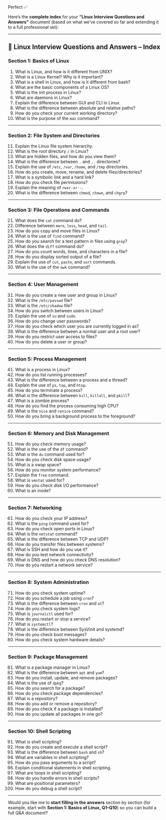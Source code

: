 Perfect ✅

Here’s the **complete index** for your **“Linux Interview Questions and Answers”** document (based on what we’ve covered so far and extending it to a full professional set):

---

## **📘 Linux Interview Questions and Answers – Index**

### **Section 1: Basics of Linux**

1. What is Linux, and how is it different from UNIX?
2. What is a Linux Kernel? Why is it important?
3. What is a shell in Linux, and how is it different from bash?
4. What are the basic components of a Linux OS?
5. What is the init process in Linux?
6. What are daemons in Linux?
7. Explain the difference between GUI and CLI in Linux.
8. What is the difference between absolute and relative paths?
9. How do you check your current working directory?
10. What is the purpose of the `man` command?

---

### **Section 2: File System and Directories**

11. Explain the Linux file system hierarchy.
12. What is the root directory `/` in Linux?
13. What are hidden files, and how do you view them?
14. What is the difference between `.` and `..` directories?
15. Explain the use of `/etc`, `/var`, `/home`, and `/tmp` directories.
16. How do you create, move, rename, and delete files/directories?
17. What is a symbolic link and a hard link?
18. How do you check file permissions?
19. Explain the meaning of `rwxr-xr--`.
20. What is the difference between `chmod`, `chown`, and `chgrp`?

---

### **Section 3: File Operations and Commands**

21. What does the `cat` command do?
22. Difference between `more`, `less`, `head`, and `tail`.
23. How do you copy and move files in Linux?
24. What is the use of `find` command?
25. How do you search for a text pattern in files using `grep`?
26. What does the `diff` command do?
27. How do you count words, lines, and characters in a file?
28. How do you display sorted output of a file?
29. Explain the use of `cut`, `paste`, and `sort` commands.
30. What is the use of the `awk` command?

---

### **Section 4: User Management**

31. How do you create a new user and group in Linux?
32. What is the `/etc/passwd` file?
33. What is the `/etc/shadow` file?
34. How do you switch between users in Linux?
35. Explain the use of `su` and `sudo`.
36. How do you change user passwords?
37. How do you check which user you are currently logged in as?
38. What is the difference between a normal user and a root user?
39. How do you restrict user access to files?
40. How do you delete a user or group?

---

### **Section 5: Process Management**

41. What is a process in Linux?
42. How do you list running processes?
43. What is the difference between a process and a thread?
44. Explain the use of `ps`, `top`, and `htop`.
45. How do you terminate a process?
46. What is the difference between `kill`, `killall`, and `pkill`?
47. What is a zombie process?
48. How do you find the process consuming high CPU?
49. What is the `nice` and `renice` command?
50. How do you bring a background process to the foreground?

---

### **Section 6: Memory and Disk Management**

51. How do you check memory usage?
52. What is the use of the `df` command?
53. What is the `du` command used for?
54. How do you check disk space usage?
55. What is a swap space?
56. How do you monitor system performance?
57. Explain the `free` command.
58. What is `vmstat` used for?
59. How do you check disk I/O performance?
60. What is an inode?

---

### **Section 7: Networking**

61. How do you check your IP address?
62. What is the `ping` command used for?
63. How do you check open ports in Linux?
64. What is the `netstat` command?
65. What is the difference between TCP and UDP?
66. How do you transfer files between systems?
67. What is SSH and how do you use it?
68. How do you test network connectivity?
69. What is DNS and how do you check DNS resolution?
70. How do you restart a network service?

---

### **Section 8: System Administration**

71. How do you check system uptime?
72. How do you schedule a job using `cron`?
73. What is the difference between `cron` and `at`?
74. How do you check system logs?
75. What is `journalctl` used for?
76. How do you restart or stop a service?
77. What is `systemctl`?
78. What is the difference between SysVinit and systemd?
79. How do you check boot messages?
80. How do you check system hardware details?

---

### **Section 9: Package Management**

81. What is a package manager in Linux?
82. What is the difference between `apt` and `yum`?
83. How do you install, update, and remove packages?
84. What is the use of `dpkg`?
85. How do you search for a package?
86. How do you check package dependencies?
87. What is a repository?
88. How do you add or remove a repository?
89. How do you check if a package is installed?
90. How do you update all packages in one go?

---

### **Section 10: Shell Scripting**

91. What is shell scripting?
92. How do you create and execute a shell script?
93. What is the difference between `bash` and `sh`?
94. What are variables in shell scripting?
95. How do you pass arguments to a script?
96. Explain conditional statements in shell scripting.
97. What are loops in shell scripting?
98. How do you handle errors in shell scripts?
99. What are positional parameters?
100. How do you debug a shell script?

---

Would you like me to **start filling in the answers** section by section (for example, start with **Section 1: Basics of Linux, Q1–Q10**) so you can build a full Q&A document?
